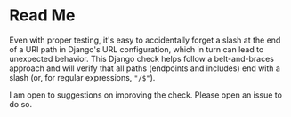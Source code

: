 # Read Me

Even with proper testing, it's easy to accidentally forget a slash at
the end of a URI path in Django's URL configuration, which in turn can
lead to unexpected behavior. This Django check helps follow a
belt-and-braces approach and will verify that all paths (endpoints and
includes) end with a slash (or, for regular expressions, `"/$"`).

I am open to suggestions on improving the check. Please open an issue to
do so.
